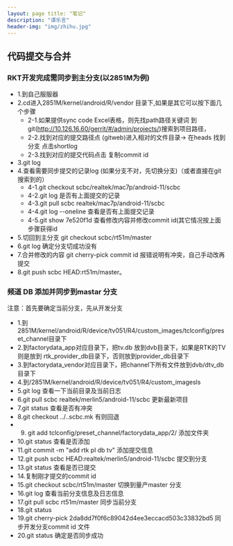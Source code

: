 ```yaml
---
layout: page title: "笔记"
description: "谭乐言"
header-img: "img/zhihu.jpg"
---
```


## 代码提交与合并

### RKT开发完成需同步到主分支(以2851M为例)

* 1.到自己服服器
* 2.cd进入2851M/kernel/android/R/vendor 目录下,如果是其它可以按下面几个步骤
    * 2-1.如果提供sync code Excel表格，则先找path路径关键词
      到git(http://10.126.16.60/gerrit/#/admin/projects/)搜索到项目路径，
    * 2-2.找到对应的提交路径点 (gitweb)进入相对的文件目录-> 在heads 找到分支 点击shortlog
    * 2-3.找到对应的提交代码点击 复制commit id
* 3.git log
* 4.查看需要同步提交的记录log (如果分支不对，先切换分支)（或者直接在git 搜索到的）
    * 4-1.git checkout scbc/realtek/mac7p/android-11/scbc
    * 4-2.git log 是否有上面提交的记录
    * 4-3.git pull scbc realtek/mac7p/android-11/scbc
    * 4-4.git log --oneline 查看是否有上面提交记录
    * 4-5.git show 7e520f1d 查看修改内容并修改commit id(其它情况按上面步骤获得id
* 5.切回到主分支 git checkout scbc/rt51m/master
* 6.git log 确定分支切成功没有
* 7.合并修改的内容 git cherry-pick commit id 报错说明有冲突，自己手动改再提交
* 8.git push scbc HEAD:rt51m/master。

### 频道 DB 添加并同步到mastar 分支

注意：首先要确定当前分支，先从开发分支

* 1.到2851M/kernel/android/R/device/tv051/R4/custom_images/tclconfig/preset_channel目录下
* 2.到factorydata_app对应目录下，把tv.db 放到dvb目录下，如果是RTK的TV则是放到 rtk_provider_db目录下，否则放到provider_db目录下
* 3.到factorydata_vendor对应目录下，把channel下所有文件放到dvb/dtv_db目录下
* 4.到/2851M/kernel/android/R/device/tv051/R4/custom_imagesls
* 5.git log 查看一下当前目录及当前日志
* 6.git pull scbc realtek/merlin5/android-11/scbc 更新最新项目
* 7.git status 查看是否有冲突
* 8.git checkout ../..scbc.mk 有则回退
* 9. git add tclconfig/preset_channel/factorydata_app/2/ 添加文件夹
* 10.git status 查看是否添加 
* 11.git commit -m "add rtk pl db tv" 添加提交信息 
* 12.git push scbc HEAD:realtek/merlin5/android-11/scbc 提交到分支
* 13.git status 查看是否已提交 
* 14.复制刚才提交的commit id 
* 15.git checkout scbc/rt51m/master 切换到量产master 分支
* 16.git log 查看当前分支信息及日志信息 
* 17.git pull scbc rt51m/master 同步当前分支 
* 18.git status 
* 19.git cherry-pick 2da8dd7f0f6c89042d4ee3eccacd503c33832bd5 同步开发分支commit id 文件 
* 20.git status 确定是否同步成功



